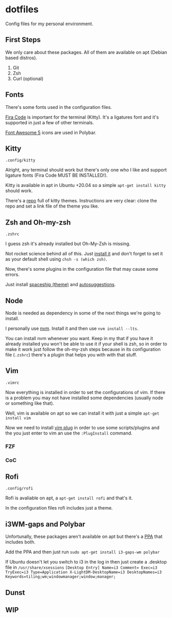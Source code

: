 # dotfiles
Config files for my personal environment.

## First Steps

We only care about these packages. All of them are available on apt (Debian based distros).

1. Git
2. Zsh
3. Curl (optional)

## Fonts

There's some fonts used in the configuration files.

[Fira Code](https://github.com/tonsky/FiraCode) is important for the terminal (Kitty). It's a ligatures font and it's supported in just a few of other terminals.

[Font Awesome 5](https://fontawesome.com/how-to-use/on-the-desktop/setup/getting-started) icons are used in Polybar.

## Kitty

`.config/kitty`

Alright, any terminal should work but there's only one who I like and support ligature fonts (Fira Code MUST BE INSTALLED!).

Kitty is available in apt in Ubuntu +20.04 so a simple `apt-get install kitty` should work.

There's a [repo](https://github.com/dexpota/kitty-themes) full of kitty themes. Instructions are very clear: clone the repo and set a link file of the theme you like.

## Zsh and Oh-my-zsh

`.zshrc`

I guess zsh it's already installed but Oh-My-Zsh is missing.

Not rocket science behind all of this. Just [install it](https://ohmyz.sh) and don't forget to set it as your default shell using `chsh -s (which zsh)`.

Now, there's some plugins in the configuration file that may cause some errors.

Just install [spaceship (theme)](https://github.com/denysdovhan/spaceship-prompt) and [autosuggestions](https://github.com/zsh-users/zsh-autosuggestions).

## Node

Node is needed as dependency in some of the next things we're going to install.

I personally use [nvm](https://github.com/nvm-sh/nvm). Install it and then use `nvm install --lts`.

You can install nvm whenever you want. Keep in my that if you have it already installed you won't be able to use it if your shell is zsh, so in order to make it work just follow the oh-my-zsh steps because in its configuration file (`.zshrc`) there's a plugin that helps you with with that stuff.

## Vim

`.vimrc`

Now everything is installed in order to set the configurations of vim. If there is a problem you may not have installed some dependencies (usually node or something like that).

Well, vim is available on apt so we can install it with just a simple `apt-get install vim`

Now we need to install [vim plug](https://github.com/junegunn/vim-plug) in order to use some scripts/plugins and the you just enter to vim an use the `:PlugInstall` command.

### FZF
### CoC 

## Rofi

`.config/rofi`

Rofi is avaliable on apt, a `apt-get install rofi` and that's it.

In the configuration files rofi includes just a theme.

## i3WM-gaps and Polybar

Unfortunally, these packages aren't available on apt but there's a [PPA](https://launchpad.net/~kgilmer/+archive/ubuntu/speed-ricer) that includes both.

Add the PPA and then just run
`sudo apt-get install i3-gaps-wm polybar`

If Ubuntu doesn't let you switch to i3 in the log in then just create a .desktop file in `/usr/share/xsessions`
`[Desktop Entry]
Name=i3
Comment=
Exec=i3
TryExec=i3
Type=Application
X-LightDM-DesktopName=i3
DesktopNames=i3
Keywords=tiling;wm;windowmanager;window;manager;`

## Dunst


## WIP
